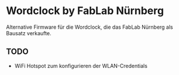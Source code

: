 # Wordclock by FabLab Nürnberg  

Alternative Firmware für die Wordclock, die das FabLab Nürnberg als Bausatz verkaufte.

## TODO

- WiFi Hotspot zum konfigurieren der WLAN-Credentials
